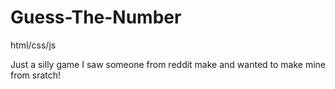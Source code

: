 # Guess-The-Number
html/css/js

Just a silly game I saw someone from reddit make and wanted to make mine from sratch!
